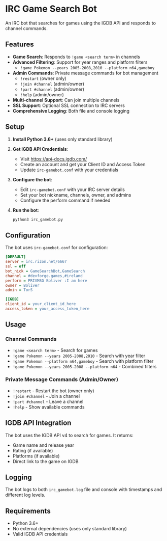 # IRC Game Search Bot

An IRC bot that searches for games using the IGDB API and responds to channel commands.

## Features

- **Game Search**: Responds to `!game <search term>` in channels
- **Advanced Filtering**: Support for year ranges and platform filters
  - `!game Pokemon --years 2005-2008,2010 --platform n64,gameboy`
- **Admin Commands**: Private message commands for bot management
  - `!restart` (owner only)
  - `!join #channel` (admin/owner)
  - `!part #channel` (admin/owner)
  - `!help` (admin/owner)
- **Multi-channel Support**: Can join multiple channels
- **SSL Support**: Optional SSL connection to IRC servers
- **Comprehensive Logging**: Both file and console logging

## Setup

1. **Install Python 3.6+** (uses only standard library)

2. **Get IGDB API Credentials**:
   - Visit https://api-docs.igdb.com/
   - Create an account and get your Client ID and Access Token
   - Update `irc-gamebot.conf` with your credentials

3. **Configure the bot**:
   - Edit `irc-gamebot.conf` with your IRC server details
   - Set your bot nickname, channels, owner, and admins
   - Configure the perform command if needed

4. **Run the bot**:
   ```bash
   python3 irc_gamebot.py
   ```

## Configuration

The bot uses `irc-gamebot.conf` for configuration:

```ini
[DEFAULT]
server = irc.rizon.net/6667
ssl = off
bot_nick = GameSearchBot,GameSearch
channel = #devforge.games,#ireland
perform = PRIVMSG Boliver :I am here
owner = Boliver
admin = TorS

[IGDB]
client_id = your_client_id_here
access_token = your_access_token_here
```

## Usage

### Channel Commands

- `!game <search term>` - Search for games
- `!game Pokemon --years 2005-2008,2010` - Search with year filter
- `!game Pokemon --platform n64,gameboy` - Search with platform filter
- `!game Pokemon --years 2005-2008 --platform n64` - Combined filters

### Private Message Commands (Admin/Owner)

- `!restart` - Restart the bot (owner only)
- `!join #channel` - Join a channel
- `!part #channel` - Leave a channel
- `!help` - Show available commands

## IGDB API Integration

The bot uses the IGDB API v4 to search for games. It returns:
- Game name and release year
- Rating (if available)
- Platforms (if available)
- Direct link to the game on IGDB

## Logging

The bot logs to both `irc_gamebot.log` file and console with timestamps and different log levels.

## Requirements

- Python 3.6+
- No external dependencies (uses only standard library)
- Valid IGDB API credentials
